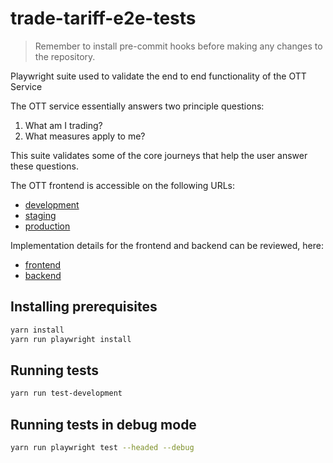 # trade-tariff-e2e-tests

> Remember to install pre-commit hooks before making any changes to the repository.

Playwright suite used to validate the end to end functionality of the OTT Service

The OTT service essentially answers two principle questions:

1. What am I trading?
2. What measures apply to me?

This suite validates some of the core journeys that help the user answer these questions.

The OTT frontend is accessible on the following URLs:

- [development][development]
- [staging][staging]
- [production][production]

Implementation details for the frontend and backend can be reviewed, here:

- [frontend][frontend-github]
- [backend][backend-github]

[development]: https://dev.trade-tariff.service.gov.uk/
[staging]: https://staging.trade-tariff.service.gov.uk/
[production]: https://www.trade-tariff.service.gov.uk/
[frontend-github]: https://github.com/trade-tariff/trade-tariff-frontend
[backend-github]: https://github.com/trade-tariff/trade-tariff-backend

## Installing prerequisites

```bash
yarn install
yarn run playwright install
```

## Running tests

```bash
yarn run test-development
```

## Running tests in debug mode

```bash
yarn run playwright test --headed --debug
```
